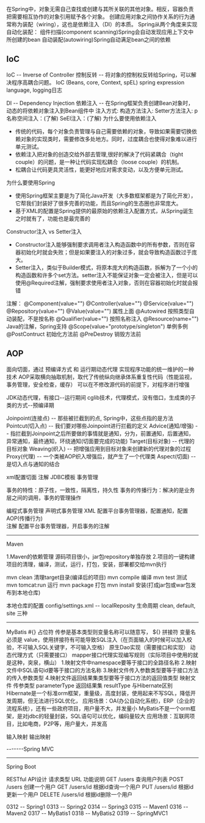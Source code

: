 
在Spring中，对象无需自己查找或创建与其所关联的其他对象。相反，容器负责把需要相互协作的对象引用赋予各个对象。
创建应用对象之间协作关系的行为通常称为装配（wiring），这也是依赖注入（DI）的本质。
Spring从两个角度来实现自动化装配：
    组件扫描(component scanning)Spring会自动发现应用上下文中所创建的bean
    自动装配(autowiring)Spring自动满足bean之间的依赖

## IoC

IoC -- Inverse of Controller 控制反转 -- 将对象的控制权反转给Spring，可以解决程序高耦合问题。
IoC (Beans, core, Context, spEL) spring expression language,  logging日志

DI -- Dependency Injection 依赖注入  -- 在Spring框架负责创建Bean对象时，动态的将依赖对象注入到Bean组件中 
注入方式:
    构造方法注入:
    Setter方法注入:
    p名称空间注入：(了解)
    SeEl注入：(了解)
为什么要使用依赖注入
 - 传统的代码，每个对象负责管理与自己需要依赖的对象，导致如果需要切换依赖对象的实现类时，需要修改多处地方。同时，过度耦合也使得对象难以进行单元测试。
 - 依赖注入把对象的创造交给外部去管理,很好的解决了代码紧耦合（tight couple）的问题，是一种让代码实现松耦合（loose couple）的机制。
 - 松耦合让代码更具灵活性，能更好地应对需求变动，以及方便单元测试。

为什么要使用Spring
 - 使用Spring框架主要是为了简化Java开发（大多数框架都是为了简化开发），它帮我们封装好了很多完善的功能，而且Spring的生态圈也非常庞大。
 - 基于XML的配置是Spring提供的最原始的依赖注入配置方式，从Spring诞生之时就有了，功能也是最完善的

Constructor注入 vs Setter注入
 - Constructor注入能够强制要求调用者注入构造函数中的所有参数，否则在容器初始化时就会失败；但是如果要注入的对象过多，就会导致构造函数过于庞大。
 - Setter注入，类似于Builder模式，将原本庞大的构造函数，拆解为了一个小的构造函数和许多个set方法。setter注入不能保证对象一定会被注入，但是可以使用@Required注解，强制要求使用者注入对象，否则在容器初始化时就会报错

注解：
@Component(value="")
@Controller(value="")
@Service(value="")
@Repository(value="")
@Value(value="") 属性上面
@Autowired  按照类型自动装配，不是按名称
@Qualifier(value="")  按照名称注入
@Resource(name="")  Java的注解，Spring支持
@Scope(value="prototype/singleton") 单例多例
@PostContruct   初始化方法前
@PreDestroy     销毁方法前


## AOP
面向切面，通过 预编译方式 和 运行期动态代理 实现程序功能的统一维护的一种技术
AOP采取横向抽取机制，取代了传统纵向继承体系重复性代码（性能监视，事务管理，安全检查，缓存）
可以在不修改源代码的前提下，对程序进行增强

JDK动态代理，有接口--运行期间
cglib技术，代理模式，没有借口，生成类的子类的方式--预编译期

Joinpoint(连接点) -- 那些被拦截到的点, Spring中，这些点指的是方法 
Pointcut(切入点)  -- 我们要对哪些Joinpoint进行拦截的定义
Advice(通知/增强) -- 指拦截到Joinpoint之后所要做的事情就是通知，分为，前置通知，后置通知，异常通知，最终通知，环绕通知(切面要完成的功能)
Target(目标对象)  -- 代理的目标对象
Weaving(织入)    --  把增强应用到目标对象来创建新的代理对象的过程
Proxy(代理)      -- 一个类被AOP织入增强后，就产生了一个代理类
Aspect(切面)     -- 是切入点与通知的结合

xml配置切面
注解
JDBC模板
事务管理

事务的特性：原子性，一致性，隔离性，持久性
事务的传播行为：解决的是业务层之间的调用，事务的管理操作

编程式事务管理
声明式事务管理
    XML  配置平台事务管理器，配置通知，配置AOP(传播行为)   
    注解  配置平台事务管理器，开启事务的注解 


-------
Maven

1.Maven的依赖管理    源码项目很小，jar包repository单独存放
2.项目的一键构建      项目的清理，编译，测试，运行，打包，安装，部署都交给mvn执行

mvn clean         清理target目录(编译后的项目) 
mvn compile       编译
mvn test          测试
mvn tomcat:run    运行
mvn package       打包
mvn install       安装(打成jar包或war包发布到本地仓库)

本地仓库的配置  config/settings.xml -- localReposity
生命周期  clean, default, site 三种


------
MyBatis 
#{} 占位符 传参是基本类型则变量名称可以随意写，
${} 拼接符 变量名必须是 value，使用拼接符有可能导致SQL注入（在页面输入的时候可以加入校验，不可输入SQL关键字，不可输入空格）
原生Dao实现（需要接口和实现）
动态代理方式（只需要接口）
mapper接口代理实现编写规则（实际项目中使用的就是这种，突泉，横山）
1.映射文件中namespace要等于接口的全路径名称
2.映射文件中SQL语句id要等于接口的方法名称 
3.映射文件传入参数类型要等于接口方法的传入参数类型 
4.映射文件返回结果集类型要等于接口方法的返回值类型
映射文件 
    传参类型 parameterType 
    返回结果集 resultType 
与Hibernate区别 
    Hibernate是一个标准orm框架，重量级，高度封装，使用起来不写SQL，降低开发周期，但无法进行SQL优化，
    应用场景：OA(办公自动化系统)，ERP（企业的流程系统），还有一些政府项目，用户量不大，并发量小
    MyBatis不是一个orm框架，是对jdbc的轻量封装，SQL语句可以优化，编码量较大
    应用场景：互联网项目，比如电商，P2P等，用户量大，并发高

输入映射
输出映射


-------Spring MVC 



--------
Spring Boot

RESTful API设计
请求类型     URL              功能说明
GET         /users          查询用户列表
POST        /users          创建一个用户
GET         /users/id       根据id查询一个用户
PUT         /users/id       根据id更新一个用户
DELETE      /users/id       根据id删除一个用户



0312 -- Spring1
0313 -- Spring2
0314 -- Spring3
0315 -- Maven1
0316 -- Maven2
0317 -- MyBatis1
0318 -- MyBatis2 
0319 -- SpringMVC1

